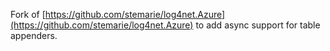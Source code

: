 Fork of [https://github.com/stemarie/log4net.Azure](https://github.com/stemarie/log4net.Azure) to add async support for table appenders.
